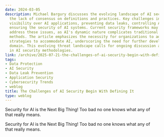 ```yaml
---
date: 2024-03-05
description: Michael Bargury discusses the evolving landscape of AI security, highlighting
  the lack of consensus on definitions and practices. Key challenges include achieving
  visibility over AI applications, preventing data leaks, controlling AI models, and
  ensuring the security of AI systems. Current security frameworks may struggle to
  address these issues, as AI's dynamic nature complicates traditional prevention
  methods. The article emphasizes the necessity for organizations to adapt security
  strategies to accommodate AI, underscoring the need for further development in this
  domain. This evolving threat landscape calls for ongoing discussion and innovation
  in AI security methodologies.
link: /archive/2025-07-21-the-challenges-of-ai-security-begin-with-defining-it
tags:
- Data Protection
- AI Security
- Data Leak Prevention
- Application Security
- Cybersecurity Trends
- weblog
title: The Challenges of AI Security Begin With Defining It
type: weblog
---
```


Security for AI is the Next Big Thing! Too bad no one knows what any of that really means.

Security for AI is the Next Big Thing! Too bad no one knows what any of that really means.

